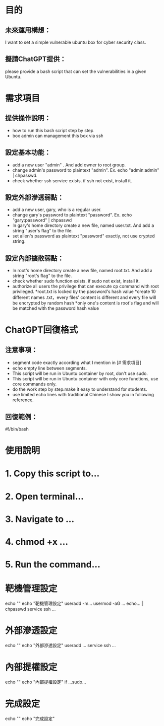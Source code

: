 # 目的 

## 未來運用構想：
  I want to set a simple vulnerable ubuntu box for cyber security class.

## 擬請ChatGPT提供：
  please provide a bash script that can set the vulnerabilities in a given Ubuntu.

# 需求項目

## 提供操作說明：
  - how to run this bash script step by step.
  - box admin can management this box via ssh

## 設定基本功能：
  - add a new user "admin" .   And add owner to root group.
  - change admin's password to plaintext "admin". Ex. echo "admin:admin" | chpasswd.
  - check whether ssh service exists. if ssh not exist, install it.
    
## 設定外部滲透弱點：
  - add a new user, gary, who is a regular user.
  - change gary's password to plaintext "password". Ex. echo "gary:password" | chpasswd
  - In gary's home directory create a new file, named user.txt. And add a string "user's flag" to the file.
  - set allen's password as plaintext "password" exactly, not use crypted string. 

## 設定內部擴散弱點：
  * In root's home directory create a new file, named root.txt. And add a string "root's flag" to the file.
  * check whether sudo function exists. if sudo not exist, install it.
  * authorize all users the privilege that can execute cp command with root privileged.
  *root.txt is locked by the password's hash value
  *create 10 different names .txt，every files' content is different and every file will be encrypted by    random hash
 *only one's content is root's flag and will be matched with the password hash value
# ChatGPT回復格式

## 注意事項：
  * segment  code exactly according what I mention in  [# 需求項目]
  * echo empty line between segments.
  * This script will be run in Ubuntu container by root, don't use sudo.
  * This script will be run in Ubuntu container with only core functions, use core commands only.
  * do the work step by step.make it easy to understand for students.
  * use limited echo lines with traditional Chinese I show you in following reference.
 
## 回復範例：
  #!/bin/bash

  # 使用說明  
  # 1. Copy this script to...
  # 2. Open terminal...
  # 3. Navigate to ...
  # 4. chmod +x ...
  # 5. Run the command...

  # 靶機管理設定
  echo "" 
  echo "靶機管理設定"
  useradd -m...
  usermod -aG ...
  echo... | chpasswd
  service ssh ...

  # 外部滲透設定
  echo ""
  echo "外部滲透設定"
  useradd ...
  service ssh ...
  
  
  # 內部提權設定
  echo ""
  echo "內部提權設定"
  if ...sudo...  

  # 完成設定
  echo ""
  echo "完成設定"
